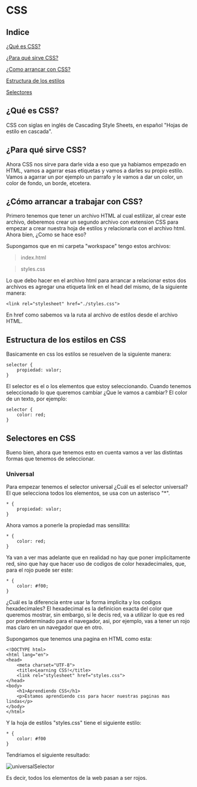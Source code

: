 # **CSS**

## Indice

[¿Qué es CSS?](#¿qué-es-css)

[¿Para qué sirve CSS?](#¿para-qué-sirve-css)

[¿Como arrancar con CSS?](#¿cómo-arrancar-a-trabajar-con-css)

[Estructura de los estilos](#estructura-de-los-estilos-en-css)

[Selectores](#selectores-en-css)

## ¿Qué es CSS?

CSS con siglas en inglés de Cascading Style Sheets, en español "Hojas de estilo en cascada".

## ¿Para qué sirve CSS?

Ahora CSS nos sirve para darle vida a eso que ya habiamos empezado en HTML, vamos a agarrar esas etiquetas y vamos a darles su propio estilo. Vamos a agarrar un por ejemplo un parrafo y le vamos a dar un color, un color de fondo, un borde, etcetera.

## ¿Cómo arrancar a trabajar con CSS?

Primero tenemos que tener un archivo HTML al cual estilizar, al crear este archivo, deberemos crear un segundo archivo con extension CSS para empezar a crear nuestra hoja de estilos y relacionarla con el archivo html. Ahora bien, ¿Como se hace eso?

Supongamos que en mi carpeta "workspace" tengo estos archivos:

> index.html

> styles.css

Lo que debo hacer en el archivo html para arrancar a relacionar estos dos archivos es agregar una etiqueta link en el head del mismo, de la siguiente manera:

`<link rel="stylesheet" href="./styles.css">`

En href como sabemos va la ruta al archivo de estilos desde el archivo HTML.

## Estructura de los estilos en CSS

Basicamente en css los estilos se resuelven de la siguiente manera:

    selector {
        propiedad: valor;    
    }

El selector es el o los elementos que estoy seleccionando. Cuando tenemos seleccionado lo que queremos cambiar ¿Que le vamos a cambiar? El color de un texto, por ejemplo:

    selector {
        color: red;    
    }

## Selectores en CSS

Bueno bien, ahora que tenemos esto en cuenta vamos a ver las distintas formas que tenemos de seleccionar.

### Universal

Para empezar tenemos el selector universal ¿Cuál es el selector universal? El que selecciona todos los elementos, se usa con un asterisco "*".

    * {
        propiedad: valor;
    }

Ahora vamos a ponerle la propiedad mas sensillita:

    * {
        color: red;
    }

Ya van a ver mas adelante que en realidad no hay que poner implicitamente red, sino que hay que hacer uso de codigos de color hexadecimales, que, para el rojo puede ser este:

    * {
        color: #f00;
    }

¿Cuál es la diferencia entre usar la forma implicita y los codigos hexadecimales? El hexadecimal es la definicion exacta del color que queremos mostrar, sin embargo, si le decis red, va a utilizar lo que es red por predeterminado para el navegador, asi, por ejemplo, vas a tener un rojo mas claro en un navegador que en otro.

Supongamos que tenemos una pagina en HTML como esta:

    <!DOCTYPE html>
    <html lang="en">
    <head>
        <meta charset="UTF-8">
        <title>Learning CSS!</title>
        <link rel="stylesheet" href="styles.css">
    </head>
    <body>
        <h1>Aprendiendo CSS</h1>
        <p>Estamos aprendiendo css para hacer nuestras paginas mas lindas</p>
    </body>
    </html>

Y la hoja de estilos "styles.css" tiene el siguiente estilo:

    * {
        color: #f00
    }

Tendriamos el siguiente resultado:

![universalSelector](https://user-images.githubusercontent.com/84806140/170365771-8702a490-e494-44bb-9d1b-931be7e80cf6.png "Universal Selector")

Es decir, todos los elementos de la web pasan a ser rojos.